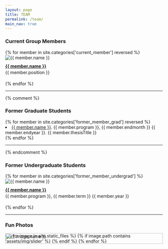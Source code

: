 ```yaml
---
layout: page
title: TEAM
permalink: /team/
main_nav: true
---
```


<style>
  /* Add your custom styles here */
  
  .member-info {
    margin-bottom: 20px; /* Adjust bottom margin for each member-info block */
  }

  h4 {
    margin-top: 10px; /* Adjust top margin for h4 headers */
    margin-bottom: 5px; /* Adjust bottom margin for h4 headers */
  }

  p {
    margin-top: 5px; /* Adjust top margin for paragraphs */
    margin-bottom: 10px; /* Adjust bottom margin for paragraphs */
  }

.slider {
  width: 100%;
  position: relative;
}

.slider img {
  width: 100%;
  display: none;
  position: absolute;
  top: 0;
  left: 0;
}

.slider img:first-child {
  display: block;
}

  /* Add more styles as needed */

</style>

<h3>Current Group Members</h3>
{% for member in site.categories['current_member'] reversed %}
  <div class="col-lg-3 col-md-3 col-sm-3">
    <div class="member-info">
      <div class="image-container square-image">
        <img src="{{ site.baseurl }}/assets/img/{{ member.img }}" alt="{{ member.name }}">
      </div>
      <div class="text-container">
        <h4><a href="{{  member.url | prepend: site.baseurl }}">{{ member.name }}</a></h4>
        <!-- Add other text content here -->
        <p style="line-height: 1.0;">{{ member.position }}</p>
      </div>
    </div>
  </div><!-- /col-lg-3 -->
{% endfor %}

<hr>

{% comment %}
<h3>Former Graduate Students</h3>
{% for member in site.categories['former_member_grad'] reversed %}
  <li>
    <a href="{{ member.url | prepend: site.baseurl }}">{{ member.name }}</a>. {{ member.program }}, {{ member.endmonth }} {{ member.endyear }}. {{ member.thesisTitle }}
  </li>
{% endfor %}

<hr>
{% endcomment %}

<h3>Former Undergraduate Students</h3>
{% for member in site.categories['former_member_undergrad'] %}
  <div class="col-lg-3 col-md-3 col-sm-3">
    <div class="member-info">
      <div class="image-container square-image">
        <img src="{{ site.baseurl }}/assets/img/{{ member.img }}" alt="{{ member.name }}">
      </div>
      <div class="text-container">
        <h4><a href="{{  member.url | prepend: site.baseurl }}">{{ member.name }}</a></h4>
        <!-- Add other text content here -->
        <p style="line-height: 1.0;">{{ member.program }}, {{ member.term }} {{ member.year }}</p>
      </div>
    </div>
  </div><!-- /col-lg-3 -->
{% endfor %}


<hr>

<h3>Fun Photos</h3> 
<div id="imageSlider" class="slider">
    {% for image in site.static_files %}
        {% if image.path contains 'assets/img/slider' %}
            <img src="{{ site.baseurl }}/assets/img/group" alt="{{ image.name }}" {% if forloop.first %}style="display: block;"{% endif %}>
        {% endif %}
    {% endfor %}
</div>
